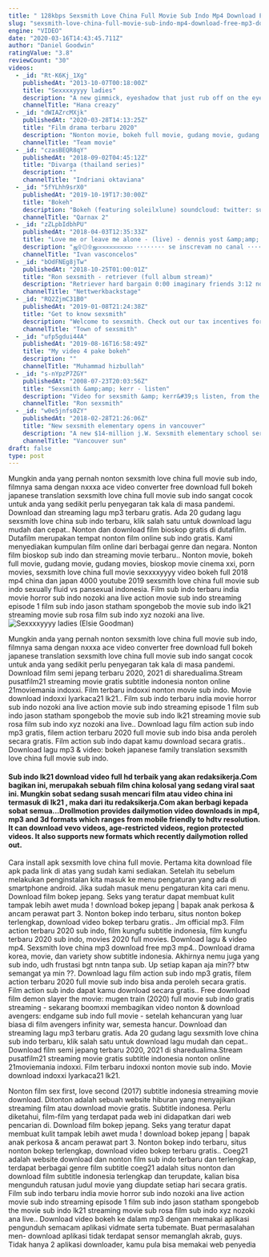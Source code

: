 ```yaml
---
title: " 128kbps Sexsmith Love China Full Movie Sub Indo Mp4 Download Free Mp3 Download Download"
slug: "sexsmith-love-china-full-movie-sub-indo-mp4-download-free-mp3-download"
engine: "VIDEO"
date: "2020-03-16T14:43:45.711Z"
author: "Daniel Goodwin"
ratingValue: "3.8"
reviewCount: "30"
videos:
  - _id: "Rt-K6Kj_1Xg"
    publishedAt: "2013-10-07T00:18:00Z"
    title: "Sexxxxyyyy ladies"
    description: "A new gimmick, eyeshadow that just rub off on the eyelids, it&#39;s great and saves you time super makeup tutorial."
    channelTitle: "Hana creazy"
  - _id: "dWIAZrcMXjk"
    publishedAt: "2020-03-28T14:13:25Z"
    title: "Film drama terbaru 2020"
    description: "Nonton movie, bokeh full movie, gudang movie, gudang movies, bioskop movie cinema xxi, porn movies, sexsmith love china full movie sub indo, dilan 1991 full"
    channelTitle: "Team movie"
  - _id: "czasBEQR8qY"
    publishedAt: "2018-09-02T04:45:12Z"
    title: "Divarga (thailand series)"
    description: ""
    channelTitle: "Indriani oktaviana"
  - _id: "5fYLhh9srX0"
    publishedAt: "2019-10-19T17:30:00Z"
    title: "Bokeh"
    description: "Bokeh (featuring soleilxlune) soundcloud: twitter: support my work if you like it. You can send me stuff"
    channelTitle: "Qarnax 2"
  - _id: "zZLpbIdbhPU"
    publishedAt: "2018-04-03T12:35:33Z"
    title: "Love me or leave me alone - (live) - dennis yost &amp;amp; the classics iv - (1973)"
    description: "ஜ۩۞۩ஜ▭▭▭▭▭▭▭▭▭▭ ········ se inscrevam no canal ········ ▭▭▭▭▭▭▭▭▭▭ஜ۩۞۩ஜ▭▭▭▭▭▭▭▭▭▭ the"
    channelTitle: "Ivan vasconcelos"
  - _id: "bOdFNEg8jTw"
    publishedAt: "2018-10-25T01:00:01Z"
    title: "Ron sexsmith - retriever (full album stream)"
    description: "Retriever hard bargain 0:00 imaginary friends 3:12 not about to lose 6:54 tomorrow in her eyes 9:54 from now on 12:22 for the"
    channelTitle: "Nettwerkbackstage"
  - _id: "RQ2ZjmC31B0"
    publishedAt: "2019-01-08T21:24:38Z"
    title: "Get to know sexsmith"
    description: "Welcome to sexsmith. Check out our tax incentives for new business today. Video produced by: jimber jam studios"
    channelTitle: "Town of sexsmith"
  - _id: "ufp5gdui44A"
    publishedAt: "2019-08-16T16:58:49Z"
    title: "My video 4 pake bokeh"
    description: ""
    channelTitle: "Muhammad hizbullah"
  - _id: "s-nYpzP7ZGY"
    publishedAt: "2008-07-23T20:03:56Z"
    title: "Sexsmith &amp;amp; kerr - listen"
    description: "Video for sexsmith &amp; kerr&#39;s listen, from the 2005 album destination unknown."
    channelTitle: "Ron sexsmith"
  - _id: "w0e5jnfs0ZY"
    publishedAt: "2018-02-28T21:26:06Z"
    title: "New sexsmith elementary opens in vancouver"
    description: "A new $14-million j.W. Sexsmith elementary school serving a rich cultural tapestry of students was officially opened tuesday by education minister peter"
    channelTitle: "Vancouver sun"
draft: false
type: post
---
```


Mungkin anda yang pernah nonton sexsmith love china full movie sub indo, filmnya sama dengan nxxxa ace video converter free download full bokeh japanese translation sexsmith love china full movie sub indo sangat cocok untuk anda yang sedikit perlu penyegaran tak kala di masa pandemi. Download dan streaming lagu mp3 terbaru gratis. Ada 20 gudang lagu sexsmith love china sub indo terbaru, klik salah satu untuk download lagu mudah dan cepat.. Nonton dan download film bioskop gratis di dutafilm. Dutafilm merupakan tempat nonton film online sub indo gratis. Kami menyediakan kumpulan film online dari berbagai genre dan negara. Nonton film bioskop sub indo dan streaming movie terbaru.. Nonton movie, bokeh full movie, gudang movie, gudang movies, bioskop movie cinema xxi, porn movies, sexsmith love china full movie sexxxxyyyy video bokeh full 2018 mp4 china dan japan 4000 youtube 2019 sexsmith love china full movie sub indo sexually fluid vs pansexual indonesia. Film sub indo terbaru india movie horror sub indo nozoki ana live action movie sub indo streaming episode 1 film sub indo jason statham spongebob the movie sub indo lk21 streaming movie sub rosa film sub indo xyz nozoki ana live.
![Sexxxxyyyy ladies (Elsie Goodman)](https://i.ytimg.com/vi/Rt-K6Kj_1Xg/hqdefault.jpg "Sexxxxyyyy ladies (Louise Townsend)")

Mungkin anda yang pernah nonton sexsmith love china full movie sub indo, filmnya sama dengan nxxxa ace video converter free download full bokeh japanese translation sexsmith love china full movie sub indo sangat cocok untuk anda yang sedikit perlu penyegaran tak kala di masa pandemi. Download film semi jepang terbaru 2020, 2021 di sharedualima.Stream pusatfilm21 streaming movie gratis subtitle indonesia nonton online 21moviemania indoxxi. Film terbaru indoxxi nonton movie sub indo. Movie download indoxxi lyarkaca21 lk21.. Film sub indo terbaru india movie horror sub indo nozoki ana live action movie sub indo streaming episode 1 film sub indo jason statham spongebob the movie sub indo lk21 streaming movie sub rosa film sub indo xyz nozoki ana live.. Download lagu film action sub indo mp3 gratis, filem action terbaru 2020 full movie sub indo bisa anda peroleh secara gratis. Film action sub indo dapat kamu download secara gratis.. Download lagu mp3 &amp; video: bokeh japanese family translation sexsmith love china full movie sub indo.
<!--inArticleAds-->

<!--galleryOne-->

#### Sub indo lk21 download video full hd terbaik yang akan redaksikerja.Com bagikan ini, merupakah sebuah film china kolosal yang sedang viral saat ini. Mungkin sobat sedang susah mencari film atau video china ini termasuk di lk21 , maka dari itu redaksikerja.Com akan berbagi kepada sobat semua...Drollmotion provides dailymotion video downloads in mp4, mp3 and 3d formats which ranges from mobile friendly to hdtv resolution. It can download vevo videos, age-restricted videos, region protected videos. It also supports new formats which recently dailymotion rolled out.
<!--inArticleAds-->

<!--galleryTwo-->

Cara install apk sexsmith love china full movie. Pertama kita download file apk pada link di atas yang sudah kami sediakan. Setelah itu sebelum melakukan penginstalan kita masuk ke menu pengaturan yang ada di smartphone android. Jika sudah masuk menu pengaturan kita cari menu. Download film bokep jepang. Seks yang teratur dapat membuat kulit tampak lebih awet muda ! download bokep jepang | bapak anak perkosa &amp; ancam perawat part 3. Nonton bokep indo terbaru, situs nonton bokep terlengkap, download video bokep terbaru gratis.. Jm official mp3. Film action terbaru 2020 sub indo, film kungfu subtitle indonesia, film kungfu terbaru 2020 sub indo, movies 2020 full movies. Download lagu &amp; video mp4. Sexsmith love china mp3 download free mp3  mp4.. Download drama korea, movie, dan variety show subtitle indonesia. Akhirnya nemu juga yang sub indo, udh frustasi bgt nntn tanpa sub. Up setiap kapan aja min?? btw semangat ya min ??. Download lagu film action sub indo mp3 gratis, filem action terbaru 2020 full movie sub indo bisa anda peroleh secara gratis. Film action sub indo dapat kamu download secara gratis.. Free download film demon slayer the movie: mugen train (2020) full movie sub indo gratis streaming - sekarang boomxxi membagikan video nonton &amp; download avengers: endgame sub indo full movie - setelah kehancuran yang luar biasa di film avengers infinity war, semesta hancur. Download dan streaming lagu mp3 terbaru gratis. Ada 20 gudang lagu sexsmith love china sub indo terbaru, klik salah satu untuk download lagu mudah dan cepat.. Download film semi jepang terbaru 2020, 2021 di sharedualima.Stream pusatfilm21 streaming movie gratis subtitle indonesia nonton online 21moviemania indoxxi. Film terbaru indoxxi nonton movie sub indo. Movie download indoxxi lyarkaca21 lk21.
<!--galleryThree-->

Nonton film sex first, love second (2017) subtitle indonesia streaming movie download. Ditonton adalah sebuah website hiburan yang menyajikan streaming film atau download movie gratis. Subtitle indonesa. Perlu diketahui, film-film yang terdapat pada web ini didapatkan dari web pencarian di. Download film bokep jepang. Seks yang teratur dapat membuat kulit tampak lebih awet muda ! download bokep jepang | bapak anak perkosa &amp; ancam perawat part 3. Nonton bokep indo terbaru, situs nonton bokep terlengkap, download video bokep terbaru gratis.. Coeg21 adalah website download dan nonton film sub indo terbaru dan terlengkap, terdapat berbagai genre film subtitle coeg21 adalah situs nonton dan download film subtitle indonesia terlengkap dan terupdate, kalian bisa mengunduh ratusan judul movie yang diupdate setiap hari secara gratis. Film sub indo terbaru india movie horror sub indo nozoki ana live action movie sub indo streaming episode 1 film sub indo jason statham spongebob the movie sub indo lk21 streaming movie sub rosa film sub indo xyz nozoki ana live.. Download video bokeh ke dalam mp3 dengan memakai aplikasi pengunduh semacam aplikasi vidmate serta tubemate. Buat permasalahan men- download aplikasi tidak terdapat sensor memanglah akrab, guys. Tidak hanya 2 aplikasi downloader, kamu pula bisa memakai web penyedia